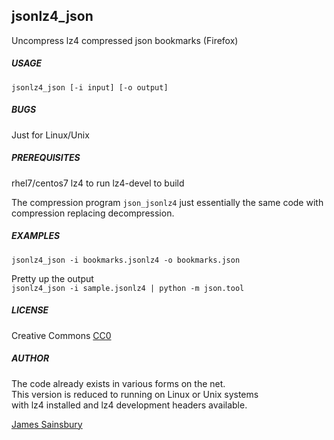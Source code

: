 ## jsonlz4_json
Uncompress lz4 compressed json bookmarks (Firefox)

##### USAGE
`jsonlz4_json [-i input] [-o output]`

##### BUGS
Just for Linux/Unix 

##### PREREQUISITES

rhel7/centos7
	lz4 	to run
	lz4-devel to build

The compression program `json_jsonlz4` just essentially the same code
with compression replacing decompression.

##### EXAMPLES

`jsonlz4_json -i bookmarks.jsonlz4 -o bookmarks.json`

Pretty up the output<br> 
`jsonlz4_json -i sample.jsonlz4 | python -m json.tool`

##### LICENSE
Creative Commons
[CC0](http://creativecommons.org/publicdomain/zero/1.0/legalcode)  

##### AUTHOR
The code already exists in various forms on the net.<br>
This version is reduced to running on Linux or Unix systems<br>
with lz4 installed and lz4 development headers available.

[James Sainsbury](mailto:toves@sdf.lonestar.org)

